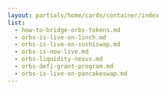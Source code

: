 ```yaml
---
layout: partials/home/cards/container/index
list:
  - how-to-bridge-orbs-tokens.md
  - orbs-is-live-on-1inch.md
  - orbs-is-live-on-sushiswap.md
  - orbs-is-now-live.md
  - orbs-liquidity-nexus.md
  - orbs-defi-grant-program.md
  - orbs-is-live-on-pancakeswap.md
---
```

